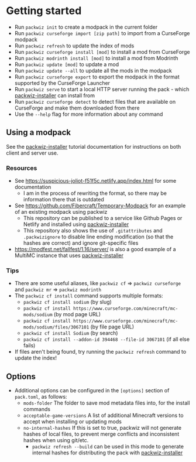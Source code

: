 # Getting started

- Run `packwiz init` to create a modpack in the current folder
- Run `packwiz curseforge import [zip path]` to import from a CurseForge modpack
- Run `packwiz refresh` to update the index of mods
- Run `packwiz curseforge install [mod]` to install a mod from CurseForge
- Run `packwiz modrinth install [mod]` to install a mod from Modrinth
- Run `packwiz update [mod]` to update a mod
- Run `packwiz update --all` to update all the mods in the modpack
- Run `packwiz curseforge export` to export the modpack in the format supported by the CurseForge Launcher
- Run `packwiz serve` to start a local HTTP server running the pack - which [packwiz-installer] can install from
- Run `packwiz curseforge detect` to detect files that are available on CurseForge and make them downloaded from there
- Use the `--help` flag for more information about any command

## Using a modpack

See the [packwiz-installer] tutorial documentation for instructions on both client and server use.

### Resources

- See https://suspicious-joliot-f51f5c.netlify.app/index.html for some documentation
	- I am in the process of rewriting the format, so there may be information there that is outdated
- See https://github.com/Fibercraft/Temporary-Modpack for an example of an existing modpack using packwiz
	- This repository can be published to a service like Github Pages or Netlify and installed using [packwiz-installer]
	- This repository also shows the use of `.gitattributes` and `.packwizignore` to disable line ending modification (so that the hashes are correct) and ignore git-specific files
- https://modfest.net/fallfest/1.16/server/ is also a good example of a MultiMC instance that uses [packwiz-installer]

### Tips

- There are some useful aliases, like `packwiz cf` => `packwiz curseforge` and `packwiz mr` => `packwiz modrinth`
- The `packwiz cf install` command supports multiple formats:
	- `packwiz cf install sodium` (by slug)
	- `packwiz cf install https://www.curseforge.com/minecraft/mc-mods/sodium` (by mod page URL)
	- `packwiz cf install https://www.curseforge.com/minecraft/mc-mods/sodium/files/3067101` (by file page URL)
	- `packwiz cf install Sodium` (by search)
	- `packwiz cf install --addon-id 394468 --file-id 3067101` (if all else fails)
- If files aren't being found, try running the `packwiz refresh` command to update the index!

## Options

- Additional options can be configured in the `[options]` section of `pack.toml`, as follows:
	- `mods-folder` The folder to save mod metadata files into, for the install commands
	- `acceptable-game-versions` A list of additional Minecraft versions to accept when installing or updating mods
	- `no-internal-hashes` If this is set to true, packwiz will not generate hashes of local files, to prevent merge conflicts and inconsistent hashes when using git/etc.
		- `packwiz refresh --build` can be used in this mode to generate internal hashes for distributing the pack with [packwiz-installer]

[packwiz-installer]: ../installing/packwiz-installer.md
